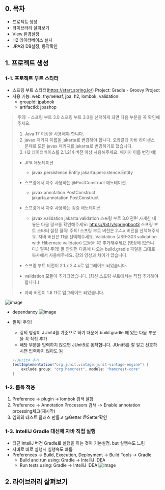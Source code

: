 ## 0. 목차
- 프로젝트 생성
- 라이브러리 살펴보기
- View 환경설정
- H2 데이터베이스 설치
- JPA와 DB설정, 동작확인

## 1. 프로젝트 생성
### 1-1. 프로젝트 부트 스타터
- 스프링 부트 스타터(https://start.spring.io/)
  Project: Gradle - Groovy Project
- 사용 기능: web, thymeleaf, jpa, h2, lombok, validation
  - groupId: jpabook
  - artifactId: jpashop
> 주의! - 스프링 부트 3.0
> 스프링 부트 3.0을 선택하게 되면 다음 부분을 꼭 확인해주세요.
> 1. Java 17 이상을 사용해야 합니다.
> 2. javax 패키지 이름을 jakarta로 변경해야 합니다.
> 오라클과 자바 라이센스 문제로 모든 javax 패키지를 jakarta로 변경하기로 했습니다.
> 3. H2 데이터베이스를 2.1.214 버전 이상 사용해주세요.
> 패키지 이름 변경 예)
> - JPA 애노테이션
>   - javax.persistence.Entity jakarta.persistence.Entity
> - 스프링에서 자주 사용하는 @PostConstruct 애노테이션
>   - javax.annotation.PostConstruct jakarta.annotation.PostConstruct
> - 스프링에서 자주 사용하는 검증 애노테이션
>   - javax.validation jakarta.validation
> 스프링 부트 3.0 관련 자세한 내용은 다음 링크를 확인해주세요: https://bit.ly/springboot3
> 스프링 부트 스타터 설정 필독! 주의!
> 스프링 부트 버전은 2.4.x 버전을 선택해주세요.
> 자바 버전은 11을 선택해주세요.
> Validation (JSR-303 validation with Hibernate validator) 모듈을 꼭! 추가해주세요.(영상에
없습니다.)
> 필독! 주의!
> 잘 안되면 다음에 나오는 build.gradle 파일을 그대로 복사해서 사용해주세요. 강의 영상과 차이가
있습니다.
>
> - 스프링 부트 버전이 2.1.x 2.4.x로 업그레이드 되었습니다.
> - validation 모듈이 추가되었습니다. (최신 스프링 부트에서는 직접 추가해야 합니다.)
> - 자바 버전이 1.8 11로 업그레이드 되었습니다.


![image](https://user-images.githubusercontent.com/109258397/224350166-952dddec-1852-414c-878e-dd656f6f84cf.png)

- dependancy
  ![image](https://user-images.githubusercontent.com/109258397/224354690-1c1a66a7-f1c2-403e-b09a-6b533a6d347c.png)


- 필독! 주의!
  - 강의 영상이 JUnit4를 기준으로 하기 때문에 build.gradle 에 있는 다음 부분을 꼭 직접 추가
  - 해당 부분을 입력하지 않으면 JUnit5로 동작합니다. JUnit5를 잘 알고 선호하시면 입력하지 않아도 됨
  ```java
  //JUnit4 추가
  testImplementation("org.junit.vintage:junit-vintage-engine") {
      exclude group: "org.hamcrest", module: "hamcrest-core"
  }
  ```

### 1-2. 롬복 적용
1. Preference -> plugin -> lombok 검색 실행
2. Preference -> Annotation Processors 검색 -> Enable annotation prcessing체크(재시작)
3. 임의의 테스트 클래스 만들고 @Getter @Setter확인

### 1-3. IntelliJ Gradle 대신에 자바 직접 실행
- 최근 InteliJ 버전 Gradle로 실행을 하는 것이 기본설정. but 실행속도 느림
- 자바로 바로 실행시 실행속도 빠름
- Preferences -> Build, Execution, Deployment -> Build Tools -> Gradle
  - Build and run using: Gradle -> IntelliJ IDEA
  - Run tests using: Gradle -> IntelliJ IDEA
  ![image](https://user-images.githubusercontent.com/109258397/224364569-2df1c621-768d-4fbf-803a-6db64d577559.png)

## 2. 라이브러리 살펴보기
